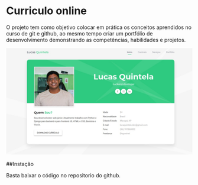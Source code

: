 
# Curriculo online

O projeto tem como objetivo colocar em prática os conceitos aprendidos no curso de git e github, ao mesmo tempo criar um portfólio de desenvolvimento demonstrando as competências, habilidades e projetos.

![](portifolio.jpeg)

##Instação

Basta baixar o código no repositorio do github.